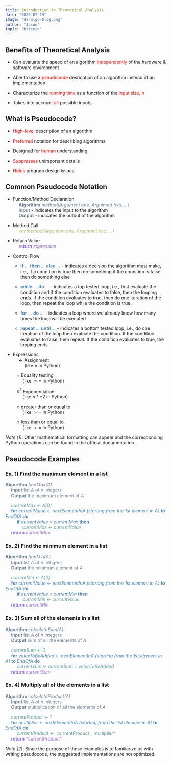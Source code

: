 ```yaml
---
title: Introduction to Theoretical Analysis
date: "2020-07-19"
image: "ds-algo-blog.png"
author: "Jason"
topic: 'bitcoin'
---
```


## Benefits of Theoretical Analysis

- Can evaluate the speed of an algorithm <font color=Red>independently</font> of the hardware & software environment

- Able to use a <font color=Red>pseudocode</font> desricption of an algorithm instead of an implementation

- Characterize the <font color=Red>running time</font> as a function of the <font color=Red>input size, $n$</font>

- Takes into account <font color=Red>all</font> possible inputs

## What is Pseudocode?

- <font color=Red>High-level</font> description of an algorithm

- <font color=Red>Preferred</font> notation for describing algorithms

- Designed for <font color=Red>human</font> understanding

- <font color=Red>Suppresses</font> unimportant details

- <font color=Red>Hides</font> program design issues

## Common Pseudocode Notation

- Function/Method Declaration<br>
  &emsp; <font color=SlateGray>**Algorithm** _method(Argument one, Argument two, ...)_</font><br>
  &emsp; <font color=SlateGray>**Input**</font> - indicates the input to the algorithm<br>
  &emsp; <font color=SlateGray>**Output**</font> - indicates the output of the algorithm

- Method Call<br>
  &emsp; <font color=DarkKhaki>_var.method(Argument one, Argument two, ...)_</font>

- Return Value<br>
  &emsp; <font color=MediumPurple>**return** _expression_</font>

- Control Flow

  - <font color=SteelBlue>**if** _..._ **then** _..._ **else** _..._</font> - indicates a decision the algorithm must make, i.e., if a condition is true then do something if the condition is false then do something else

  - <font color=SteelBlue>**while** _..._ **do** _..._</font> - indicates a top tested loop, i.e., first evaluate the condition and if the condition evaluates to false, then the looping ends. If the condition evaluates to true, then do one iteration of the loop, then repeat the loop while the condition is true.

  - <font color=SteelBlue>**for** _..._ **do** _..._</font> - indicates a loop where we already know how many times the loop will be executed

  - <font color=SteelBlue>**repeat** _..._ **until** _..._</font> - indicates a bottom tested loop, i.e., do one iteration of the loop then evaluate the condition. If the condition evaluates to false, then repeat. If the condition evaluates to true, the looping ends.

- Expressions<br>
  &emsp; $\leftarrow$ Assignment<br>
  &emsp; &emsp; (like $=$ in Python)

&emsp; &emsp; $=$ Equality testing<br>
&emsp; &emsp; &emsp; (like $==$ in Python)

&emsp; &emsp; $n^2$ Exponentiation<br>
&emsp; &emsp; &emsp; (like $n**2$ in Python)

&emsp; &emsp; $\geq$ greater than or equal to<br>
&emsp; &emsp; &emsp; (like $>=$ in Python)

&emsp; &emsp; $\leq$ less than or equal to<br>
&emsp; &emsp; &emsp; (like $<=$ in Python)

_Note (1)_: Other mathematical formatting can appear and the corresponding Python operations can be found in the official documentation.

## Pseudocode Examples

### Ex. 1) Find the maximum element in a list

<font color=SlateGray>**Algorithm** _findMax(A)_<br>
&emsp; **Input** list _A_ of _n_ integers<br>
&emsp; **Output** the maximum element of _A_</font>

&emsp; <font color=CadetBlue>_currentMax_ $\leftarrow$ _A[0]_</font><br>
&emsp; <font color=SteelBlue>**for** _currentValue_ $\leftarrow$ _nextElementInA (starting from the 1st element in A)_ **to** _EndOfA_ **do**</font><br>
&emsp; &emsp; <font color=SteelBlue>**if** _currentValue > currentMax_ **then**</font><br>
&emsp; &emsp; &emsp; <font color=CadetBlue>_currentMax_ $\leftarrow$ _currentValue_</font><br>
&emsp; <font color=MediumPurple>**return** _currentMax_</font>

### Ex. 2) Find the minimum element in a list

<font color=SlateGray>**Algorithm** _findMin(A)_<br>
&emsp; **Input** list _A_ of _n_ integers<br>
&emsp; **Output** the minimum element of _A_</font>

&emsp; <font color=CadetBlue>_currentMin_ $\leftarrow$ _A[0]_</font><br>
&emsp; <font color=SteelBlue>**for** _currentValue_ $\leftarrow$ _nextElementInA (starting from the 1st element in A)_ **to** _EndOfA_ **do**</font><br>
&emsp; &emsp; <font color=SteelBlue>**if** _currentValue < currentMin_ **then**</font><br>
&emsp; &emsp; &emsp; <font color=CadetBlue>_currentMin_ $\leftarrow$ _currentValue_</font><br>
&emsp; <font color=MediumPurple>**return** _currentMin_</font>

### Ex. 3) Sum all of the elements in a list

<font color=SlateGray>**Algorithm** _calculateSum(A)_<br>
&emsp; **Input** list _A_ of _n_ integers<br>
&emsp; **Output** sum of all the elements of _A_</font>

&emsp; <font color=CadetBlue>_currentSum_ $\leftarrow$ _0_</font><br>
&emsp; <font color=SteelBlue>**for** _valueToBeAdded_ $\leftarrow$ _nextElementInA (starting from the 1st element in A)_ **to** _EndOfA_ **do**</font><br>
&emsp; &emsp; <font color=CadetBlue>_currentSum_ $\leftarrow$ _currentSum + valueToBeAdded_</font><br>
&emsp; <font color=MediumPurple>**return** _currentSum_</font>

### Ex. 4) Multiply all of the elements in a list

<font color=SlateGray>**Algorithm** _calculateProduct(A)_<br>
&emsp; **Input** list _A_ of _n_ integers<br>
&emsp; **Output** multiplication of all the elements of _A_</font>

&emsp; <font color=CadetBlue>_currentProduct_ $\leftarrow$ _1_</font><br>
&emsp; <font color=SteelBlue>**for** _multiplier_ $\leftarrow$ _nextElementInA (starting from the 1st element in A)_ **to** _EndOfA_ **do**</font><br>
&emsp; &emsp; <font color=CadetBlue>_currentProduct_ $\leftarrow$ _currentProduct _ multiplier*</font><br>
&emsp; <font color=MediumPurple>**return** *currentProduct\*</font>

_Note (2)_: Since the purpose of these examples is to familiarize us with writing pseudocode, the suggested implementations are not optimized.
